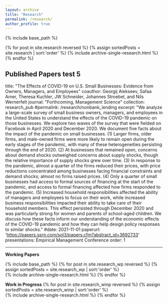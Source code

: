 ```yaml
---
layout: archive
title: "Research"
permalink: /research/
author_profile: true
---
```

{% include base_path %}

{% for post in site.research reversed %} {% assign sortedPosts = site.research | sort:'order' %}
{% include archive-single-research.html %} {% endfor %}

**Published Papers** 
test 5
---
title: "The Effects of COVID-19 on U.S. Small Businesses: Evidence from Owners, Managers, and Employees"
coauthor: Georgij Alekseev, Safaa Amer, Theresa Kuchler, JW Schneider, Johannes Stroebel, and Nils Wernerfelt
journal: "Forthcoming, Management Science"
collection: research_pub
#permalink: /research/nonbank_lending
excerpt: "We analyze a large-scale survey of small business owners, managers, and employees in the United States to understand the effects of the COVID-19 pandemic on those businesses. We explore two waves of the survey that were fielded on Facebook in April 2020 and December 2020. We document five facts about the impact of the pandemic on small businesses. (1) Larger firms, older firms, and male-owned firms were more likely to remain open during the early stages of the pandemic, with many of these heterogeneities persisting through the end of 2020. (2) At businesses that remained open, concerns about demand shocks outweighed concerns about supply shocks, though the relative importance of supply shocks grew over time. (3) In response to the pandemic, almost a quarter of the firms reduced their prices, with price reductions concentrated among businesses facing financial constraints and demand shocks; almost no firms raised prices. (4) Only a quarter of small businesses had access to formal sources of financing at the start of the pandemic, and access to formal financing affected how firms responded to the pandemic. (5) Increased household responsibilities affected the ability of managers and employees to focus on their work, while increased business responsibilities impacted their ability to take care of their household members. This effect persisted through December 2020 and was particularly strong for women and parents of school-aged children. We discuss how these facts inform our understanding of the economic effects of the COVID-19 pandemic and how they can help design policy responses to similar shocks."
#date: 2021-11-01
paperurl: 'https://papers.ssrn.com/sol3/papers.cfm?abstract_id=3692733'
presentations: Empirical Management Conference 
order: 1

   
---


**Working Papers**

{% include base_path %}
{% for post in site.research_wp reversed %}
  {% assign sortedPosts = site.research_wp | sort:'order' %}  
  {% include archive-single-research.html %}
{% endfor %}

**Work in Progress**
{% for post in site.research_winp reversed %}
  {% assign sortedPosts = site.research_winp | sort:'order' %}  
  {% include archive-single-research.html %}
{% endfor %}
